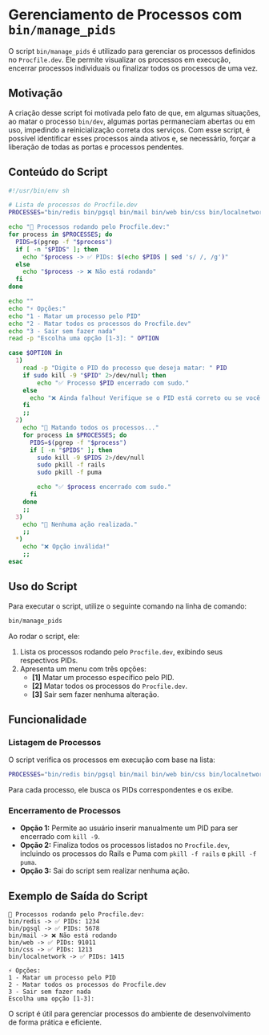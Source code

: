 # Gerenciamento de Processos com `bin/manage_pids`

O script `bin/manage_pids` é utilizado para gerenciar os processos definidos no `Procfile.dev`. Ele permite visualizar os processos em execução, encerrar processos individuais ou finalizar todos os processos de uma vez.

## Motivação

A criação desse script foi motivada pelo fato de que, em algumas situações, ao matar o processo `bin/dev`, algumas portas permaneciam abertas ou em uso, impedindo a reinicialização correta dos serviços. Com esse script, é possível identificar esses processos ainda ativos e, se necessário, forçar a liberação de todas as portas e processos pendentes.

## Conteúdo do Script
```sh
#!/usr/bin/env sh

# Lista de processos do Procfile.dev
PROCESSES="bin/redis bin/pgsql bin/mail bin/web bin/css bin/localnetwork"

echo "📌 Processos rodando pelo Procfile.dev:"
for process in $PROCESSES; do
  PIDS=$(pgrep -f "$process")
  if [ -n "$PIDS" ]; then
    echo "$process -> ✅ PIDs: $(echo $PIDS | sed 's/ /, /g')"
  else
    echo "$process -> ❌ Não está rodando"
  fi
done

echo ""
echo "⚡ Opções:"
echo "1 - Matar um processo pelo PID"
echo "2 - Matar todos os processos do Procfile.dev"
echo "3 - Sair sem fazer nada"
read -p "Escolha uma opção [1-3]: " OPTION

case $OPTION in
  1)
    read -p "Digite o PID do processo que deseja matar: " PID
    if sudo kill -9 "$PID" 2>/dev/null; then
        echo "✅ Processo $PID encerrado com sudo."
    else
      echo "❌ Ainda falhou! Verifique se o PID está correto ou se você tem permissão."
    fi
    ;;
  2)
    echo "🛑 Matando todos os processos..."
    for process in $PROCESSES; do
      PIDS=$(pgrep -f "$process")
      if [ -n "$PIDS" ]; then
        sudo kill -9 $PIDS 2>/dev/null
        sudo pkill -f rails
        sudo pkill -f puma

        echo "✅ $process encerrado com sudo."
      fi
    done
    ;;
  3)
    echo "🔵 Nenhuma ação realizada."
    ;;
  *)
    echo "❌ Opção inválida!"
    ;;
esac
```

## Uso do Script

Para executar o script, utilize o seguinte comando na linha de comando:
```sh
bin/manage_pids
```

Ao rodar o script, ele:
1. Lista os processos rodando pelo `Procfile.dev`, exibindo seus respectivos PIDs.
2. Apresenta um menu com três opções:
   - **[1]** Matar um processo específico pelo PID.
   - **[2]** Matar todos os processos do `Procfile.dev`.
   - **[3]** Sair sem fazer nenhuma alteração.

## Funcionalidade

### Listagem de Processos
O script verifica os processos em execução com base na lista:
```sh
PROCESSES="bin/redis bin/pgsql bin/mail bin/web bin/css bin/localnetwork"
```
Para cada processo, ele busca os PIDs correspondentes e os exibe.

### Encerramento de Processos
- **Opção 1:** Permite ao usuário inserir manualmente um PID para ser encerrado com `kill -9`.
- **Opção 2:** Finaliza todos os processos listados no `Procfile.dev`, incluindo os processos do Rails e Puma com `pkill -f rails` e `pkill -f puma`.
- **Opção 3:** Sai do script sem realizar nenhuma ação.

## Exemplo de Saída do Script
```
📌 Processos rodando pelo Procfile.dev:
bin/redis -> ✅ PIDs: 1234
bin/pgsql -> ✅ PIDs: 5678
bin/mail -> ❌ Não está rodando
bin/web -> ✅ PIDs: 91011
bin/css -> ✅ PIDs: 1213
bin/localnetwork -> ✅ PIDs: 1415

⚡ Opções:
1 - Matar um processo pelo PID
2 - Matar todos os processos do Procfile.dev
3 - Sair sem fazer nada
Escolha uma opção [1-3]:
```

O script é útil para gerenciar processos do ambiente de desenvolvimento de forma prática e eficiente.


